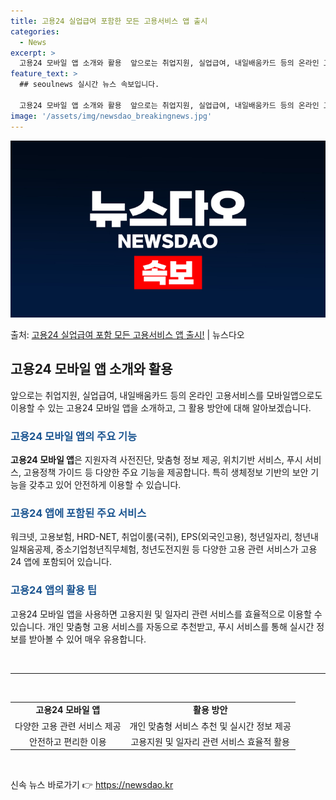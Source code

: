 ```yaml
---
title: 고용24 실업급여 포함한 모든 고용서비스 앱 출시
categories:
  - News
excerpt: >
  고용24 모바일 앱 소개와 활용  앞으로는 취업지원, 실업급여, 내일배움카드 등의 온라인 고용서비스를 모바일…
feature_text: >
  ## seoulnews 실시간 뉴스 속보입니다.

  고용24 모바일 앱 소개와 활용  앞으로는 취업지원, 실업급여, 내일배움카드 등의 온라인 고용서비스를 모바일…
image: '/assets/img/newsdao_breakingnews.jpg'
---
```


![뉴스다오 속보](/assets/img/newsdao_breakingnews.jpg)

<p>출처: <a href="https://newsdao.kr/4580" rel="dofollow">고용24 실업급여 포함 모든 고용서비스 앱 출시!</a> | 뉴스다오</p>

<h2 data-ke-size="size26">고용24 모바일 앱 소개와 활용</h2>
<p data-ke-size="size16">앞으로는 취업지원, 실업급여, 내일배움카드 등의 온라인 고용서비스를 모바일앱으로도 이용할 수 있는 고용24 모바일 앱을 소개하고, 그 활용 방안에 대해 알아보겠습니다.</p>

<h3><b><span style="color: #1a5490;">고용24 모바일 앱의 주요 기능</span></b></h3>
<p data-ke-size="size16"><b>고용24 모바일 앱</b>은 지원자격 사전진단, 맞춤형 정보 제공, 위치기반 서비스, 푸시 서비스, 고용정책 가이드 등 다양한 주요 기능을 제공합니다. 특히 생체정보 기반의 보안 기능을 갖추고 있어 안전하게 이용할 수 있습니다.</p>

<h3><b><span style="color: #1a5490;">고용24 앱에 포함된 주요 서비스</span></b></h3>
<p data-ke-size="size16">워크넷, 고용보험, HRD-NET, 취업이룸(국취), EPS(외국인고용), 청년일자리, 청년내일채움공제, 중소기업청년직무체험, 청년도전지원 등 다양한 고용 관련 서비스가 고용24 앱에 포함되어 있습니다.</p>

<h3><b><span style="color: #1a5490;">고용24 앱의 활용 팁</span></b></h3>
<p data-ke-size="size16">고용24 모바일 앱을 사용하면 고용지원 및 일자리 관련 서비스를 효율적으로 이용할 수 있습니다. 개인 맞춤형 고용 서비스를 자동으로 추천받고, 푸시 서비스를 통해 실시간 정보를 받아볼 수 있어 매우 유용합니다.</p>

<p data-ke-size="size16">&nbsp;</p>

<hr>
<p data-ke-size="size16">&nbsp;</p>

<table>
  <tr>
    <td style="text-align: center; height: 17px;"><b>고용24 모바일 앱</b></td>
    <td style="text-align: center; height: 17px;"><b>활용 방안</b></td>
  </tr>
  <tr>
    <td style="text-align: center; height: 17px;">다양한 고용 관련 서비스 제공</td>
    <td style="text-align: center; height: 17px;">개인 맞춤형 서비스 추천 및 실시간 정보 제공</td>
  </tr>
  <tr>
    <td style="text-align: center; height: 17px;">안전하고 편리한 이용</td>
    <td style="text-align: center; height: 17px;">고용지원 및 일자리 관련 서비스 효율적 활용</td>
  </tr>
</table>
<p data-ke-size="size16">&nbsp;</p> 

신속 뉴스 바로가기 👉 <a href="https://newsdao.kr" rel="dofollow">https://newsdao.kr</a>


